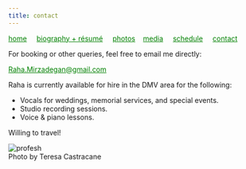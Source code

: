 ```yaml
---
title: contact
---
```

<style>
a { color: green; } 
</style>
[home](/)&nbsp;&nbsp;&nbsp;&nbsp; [biography + résumé](/about.html)&nbsp;&nbsp;&nbsp;&nbsp; [photos](/photos.html)&nbsp;&nbsp;&nbsp; [media](/media.html)&nbsp;&nbsp;&nbsp;&nbsp; [schedule](/schedule.html)&nbsp;&nbsp;&nbsp;&nbsp; [contact](/contact.html)

For booking or other queries, feel free to email me directly:

Raha.Mirzadegan@gmail.com

Raha is currently available for hire in the DMV area for the following:
<ul><p style="text-align:left">
<li>Vocals for weddings, memorial services, and special events. <br /></li>
<li>Studio recording sessions. <br /></li>
<li>Voice & piano lessons. <br /></li></p>
</ul>

Willing to travel!

![profesh](https://raharules.github.io/004_Raha-(ZF-6489-43094-1-001).jpg) <br />
Photo by Teresa Castracane
